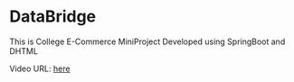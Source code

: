 # DataBridge
This is College E-Commerce MiniProject Developed using SpringBoot and DHTML

Video URL: [here](https://drive.google.com/file/d/1xD1uSdcyn1nZax0yI0niFawMHSiKXfSB/view)
